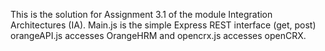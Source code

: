 This is the solution for Assignment 3.1 of the module Integration Architectures (IA).
Main.js is the simple Express REST interface (get, post)
orangeAPI.js accesses OrangeHRM and opencrx.js accesses openCRX.